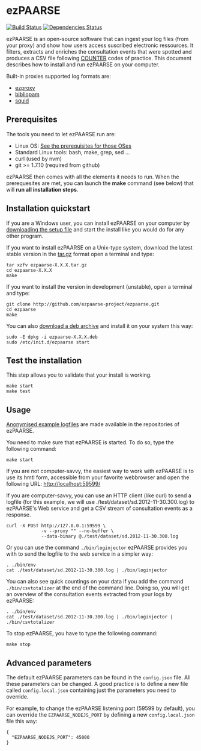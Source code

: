 # ezPAARSE #

[![Build Status](https://secure.travis-ci.org/ezpaarse-project/ezpaarse.png?branch=master)](http://travis-ci.org/ezpaarse-project/ezpaarse)
[![Dependencies Status](https://david-dm.org/ezpaarse-project/ezpaarse.png)](https://david-dm.org/ezpaarse-project/ezpaarse)

ezPAARSE is an open-source software that can ingest your log files (from your proxy) and show how users access suscribed electronic ressources.
It filters, extracts and enriches the consultation events that were spotted and produces a CSV file following [COUNTER](http://www.projectcounter.org/) codes of practice.
This document describes how to install and run ezPAARSE on your computer.

Built-in proxies supported log formats are:

* [ezproxy](http://www.oclc.org/ezproxy.en.html)
* [bibliopam](http://mioga.alixen.fr/Mioga2/bibliopam/public/club/)
* [squid](http://www.squid-cache.org/)

## Prerequisites ##

The tools you need to let ezPAARSE run are:

* Linux OS: [See the prerequisites for those OSes](https://github.com/ezpaarse-project/ezpaarse/blob/master/doc/multi-os.md)
* Standard Linux tools: bash, make, grep, sed ... 
* curl (used by nvm)
* git >= 1.7.10 (required from github)

ezPAARSE then comes with all the elements it needs to run.
When the prerequesites are met, you can launch the **make** command (see below) that will **run all installation steps**.

## Installation quickstart ##

If you are a Windows user, you can install ezPAARSE on your computer by [downloading the setup file](http://analogist.couperin.org/ezpaarse/download) and start the install like you would do for any other program.

If you want to install ezPAARSE on a Unix-type system, 
download the latest stable version in the [tar.gz](http://analogist.couperin.org/ezpaarse/download) format
open a terminal and type:
```console
tar xzfv ezpaarse-X.X.X.tar.gz
cd ezpaarse-X.X.X
make
```
If you want to install the version in development (unstable), 
open a terminal and type:
```console
git clone http://github.com/ezpaarse-project/ezpaarse.git
cd ezpaarse
make
```

You can also [download a deb archive](http://analogist.couperin.org/ezpaarse/download) and install it on your system this way:
```console
sudo -E dpkg -i ezpaarse-X.X.X.deb
sudo /etc/init.d/ezpaarse start
```

## Test the installation ##

This step allows you to validate that your install is working.

```console
make start
make test
```

## Usage ##

[Anonymised example logfiles](https://raw.github.com/ezpaarse-project/ezpaarse/master/test/dataset/sd.2012-11-30.300.log)
are made available in the repositories of ezPAARSE.

You need to make sure that ezPAARSE is started. To do so, type the following command:

```console
make start
```

If you are not computer-savvy, the easiest way to work with ezPAARSE is to use its hmtl form, accessible from your favorite webbrowser and open the following URL: [http://localhost:59599/](http://localhost:59599/)

If you are computer-savvy, you can use an HTTP client (like curl) to send a logfile
(for this example, we will use ./test/dataset/sd.2012-11-30.300.log) to ezPAARSE's Web service
and get a CSV stream of consultation events as a response.

```console
curl -X POST http://127.0.0.1:59599 \
             -v --proxy "" --no-buffer \
             --data-binary @./test/dataset/sd.2012-11-30.300.log
```

Or you can use the command ``./bin/loginjector`` ezPAARSE provides you with
to send the logfile to the web service in a simpler way:

```console
. ./bin/env
cat ./test/dataset/sd.2012-11-30.300.log | ./bin/loginjector
```
You can also see quick countings on your data if you add the command 
``./bin/csvtotalizer`` at the end of the command line.
Doing so, you will get an overview of the consultation events extracted
from your logs by ezPAARSE:

```console
. ./bin/env
cat ./test/dataset/sd.2012-11-30.300.log | ./bin/loginjector | ./bin/csvtotalizer
```

To stop ezPAARSE, you have to type the following command:

```console
make stop
```

## Advanced parameters ##

The default ezPAARSE parameters can be found in the ``config.json`` file. All these parameters can be changed. A good practice is to define a new file called ``config.local.json`` containing just the parameters you need to override.

For example, to change the ezPAARSE listening port (59599 by default), you can override the ``EZPAARSE_NODEJS_PORT`` by defining a new ``config.local.json`` file this way:

```
{
  "EZPAARSE_NODEJS_PORT": 45000
}
```
